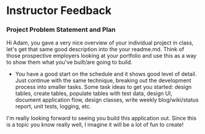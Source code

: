 # Instructor Feedback

### Project Problem Statement and Plan

Hi Adam, you gave a very nice overview of your individual project in class, let's get that same good description into the your readme.md.
 Think of those prospective employers looking at your portfolio and use this as a way to show them what you've built/are going to build.

* You have a good start on the schedule and it shows good level of detail. Just continue with the same technique,
 breaking out the development process into smaller tasks. Some task ideas to get you started: design tables, create tables,
 populate tables with test data, design UI, document application flow, design classes, write weekly blog/wiki/status report, unit tests, logging, etc.

I'm really looking forward to seeing you build this application out. Since this is a topic you know really well, I imagine it will be a lot of fun to create!